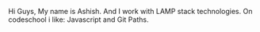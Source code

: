 Hi Guys,
My name is Ashish. And I work with LAMP stack technologies.
On codeschool i like: Javascript and Git Paths.

